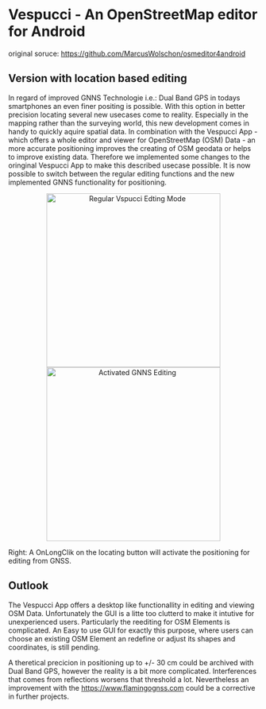 # Vespucci - An OpenStreetMap editor for Android

original soruce: https://github.com/MarcusWolschon/osmeditor4android

## Version with location based editing

In regard of improved GNNS Technologie i.e.: Dual Band GPS in todays smartphones an even finer positing is possible. With this option in better precision locating several new usecases come to reality. Especially in the mapping rather than the surveying world, this new development comes in handy to quickly aquire spatial data. In combination with the Vespucci App - which offers a whole editor and viewer for OpenStreetMap (OSM) Data - an more accurate positioning improves the creating of OSM geodata or helps to improve existing data. Therefore we implemented some changes to the oringinal Vespucci App to make this described usecase possible. It is now possible to switch between the regular editing functions and the new implemented GNNS functionality for positioning. 



<p align="center">
  <img src="http://i67.tinypic.com/5b7l5.jpg" width="350" title="Regular Vspucci Edting Mode"">
  <img src="http://i67.tinypic.com/s5g1sk.jpg" width="350" title="Activated GNNS Editing">
</p>
                                                                 
Right: A OnLongClik on the locating button will activate the positioning for editing from GNSS.



## Outlook
The Vespucci App offers a desktop like functionallity in editing and viewing OSM Data. Unfortunately the GUI is a litte too clutterd to make it intutive for unexperienced users. Particularly the reediting for OSM Elements is complicated. An Easy to use GUI for exactly this purpose, where users can choose an existing OSM Element an redefine or adjust its shapes and coordinates, is still pending.

A theretical precicion in positioning up to +/- 30 cm could be archived with Dual Band GPS, however the reality is a bit more complicated. Interferences that comes from reflections worsens that threshold a lot. Nevertheless an improvement with the https://www.flamingognss.com could be a corrective in further projects.

